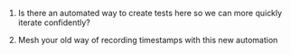 1.  Is there an automated way to create tests here so we can more quickly iterate confidently?

2.  Mesh your old way of recording timestamps with this new automation
